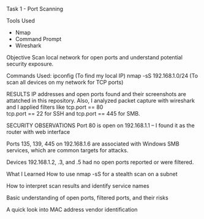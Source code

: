 Task 1 - Port Scanning

Tools Used
- Nmap
- Command Prompt
- Wireshark

 Objective
Scan local network for open ports and understand potential security exposure.

 Commands Used:
     ipconfig (To find my local IP)
     nmap -sS 192.168.1.0/24 (To scan all devices on my network for TCP ports)
    
RESULTS
 IP addresses and open ports found and their screenshots are attatched in this repository.
 Also, I analyzed packet capture with wireshark and I applied filters like tcp.port == 80  
 tcp.port == 22  for SSH and tcp.port == 445  for SMB.


SECURITY OBSERVATIONS
Port 80 is open on 192.168.1.1 – I found it as the router with web interface

Ports 135, 139, 445 on 192.168.1.6 are associated with Windows SMB services, which are common targets for attacks.

Devices 192.168.1.2, .3, and .5 had no open ports reported or were filtered.

 
 What I Learned
  How to use nmap -sS for a stealth scan on a subnet

  How to interpret scan results and identify service names

  Basic understanding of open ports, filtered ports, and their risks

  A quick look into MAC address vendor identification

